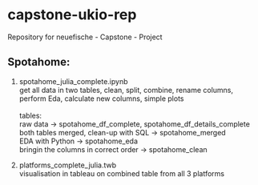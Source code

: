 # capstone-ukio-rep
Repository for neuefische - Capstone - Project


## Spotahome:
1. spotahome_julia_complete.ipynb<br> get all data in two tables, clean, split, combine, rename columns, perform Eda, calculate new columns, simple plots<br><br> tables:<br> raw data -> spotahome_df_complete, spotahome_df_details_complete<br> both tables merged, clean-up with SQL -> spotahome_merged<br> EDA with Python -> spotahome_eda<br> bringin the columns in correct order -> spotahome_clean

2. platforms_complete_julia.twb<br> visualisation in tableau on combined table from all 3 platforms
